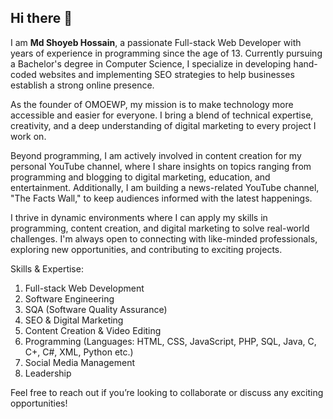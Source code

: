 ## Hi there 👋
<!--## I am Md Shoyeb Hossain-->
I am **Md Shoyeb Hossain**, a passionate Full-stack Web Developer with years of experience in programming since the age of 13. Currently pursuing a Bachelor's degree in Computer Science, I specialize in developing hand-coded websites and implementing SEO strategies to help businesses establish a strong online presence.

As the founder of OMOEWP, my mission is to make technology more accessible and easier for everyone. I bring a blend of technical expertise, creativity, and a deep understanding of digital marketing to every project I work on.

Beyond programming, I am actively involved in content creation for my personal YouTube channel, where I share insights on topics ranging from programming and blogging to digital marketing, education, and entertainment. Additionally, I am building a news-related YouTube channel, "The Facts Wall," to keep audiences informed with the latest happenings.

I thrive in dynamic environments where I can apply my skills in programming, content creation, and digital marketing to solve real-world challenges. I'm always open to connecting with like-minded professionals, exploring new opportunities, and contributing to exciting projects.

Skills & Expertise:

1) Full-stack Web Development
2) Software Engineering
3) SQA (Software Quality Assurance)
4) SEO & Digital Marketing
5) Content Creation & Video Editing
6) Programming (Languages: HTML, CSS, JavaScript, PHP, SQL, Java, C, C+, C#, XML, Python etc.)
7) Social Media Management
8) Leadership

Feel free to reach out if you’re looking to collaborate or discuss any exciting opportunities!

<!--
**mdshoyebhossain/mdshoyebhossain** is a ✨ _special_ ✨ repository because its `README.md` (this file) appears on your GitHub profile.

Here are some ideas to get you started:

- 🔭 I’m currently working on ...
- 🌱 I’m currently learning ...
- 👯 I’m looking to collaborate on ...
- 🤔 I’m looking for help with ...
- 💬 Ask me about ...
- 📫 How to reach me: ...
- 😄 Pronouns: ...
- ⚡ Fun fact: ...
-->

